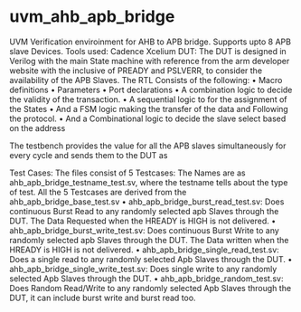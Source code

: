 # uvm_ahb_apb_bridge
UVM Verification enviroinment for AHB to APB bridge. Supports upto 8 APB slave Devices. 
Tools used: 
Cadence Xcelium 
DUT:
The DUT is designed in Verilog with the main State machine with reference from the arm developer website with the inclusive of PREADY and PSLVERR, to consider the availability of the APB Slaves.
The RTL Consists of the following:
•	Macro definitions
•	Parameters
•	Port declarations
•	A combination logic to decide the validity of the transaction.
•	A sequential logic to for the assignment of the States
•	And a FSM logic making the transfer of the data and Following the protocol.
•	And a Combinational logic to decide the slave select based on the address


The testbench provides the value for all the APB slaves simultaneously for every cycle and sends them to the DUT as

Test Cases:
The files consist of 5 Testcases:
The Names are as ahb_apb_bridge_testname_test.sv, where the testname tells about the type of test. All the 5 Testcases are derived from the ahb_apb_bridge_base_test.sv
•	ahb_apb_bridge_burst_read_test.sv: Does continuous Burst Read to any randomly selected apb Slaves through the DUT. The Data Requested when the HREADY is HIGH is not delivered.
•	ahb_apb_bridge_burst_write_test.sv: Does continuous Burst Write to any randomly selected apb Slaves through the DUT. The Data written when the HREADY is HIGH is not delivered.
•	ahb_apb_bridge_single_read_test.sv: Does a single read to any randomly selected Apb Slaves through the DUT.
•	ahb_apb_bridge_single_write_test.sv: Does single write to any randomly selected Apb Slaves through the DUT.
•	ahb_apb_bridge_random_test.sv: Does Random Read/Write to any randomly selected Apb Slaves through the DUT, it can include burst write and burst read too.
